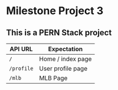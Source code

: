 # Milestone Project 3

## This is a PERN Stack project


| API URL | Expectation |
|-------|--------|
| `/` | Home / index page |
| `/profile` | User profile page |
| `/mlb` | MLB Page |